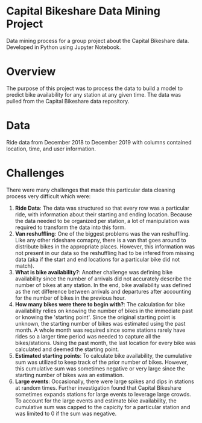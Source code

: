 # Capital Bikeshare Data Mining Project
Data mining process for a group project about the Capital Bikeshare data. Developed in Python using Jupyter Notebook.

# Overview
The purpose of this project was to process the data to build a model to predict bike availability for any station at any given time. The data was pulled from the Capital Bikeshare data repository.

# Data
Ride data from December 2018 to December 2019 with columns contained location, time, and user information.

# Challenges
There were many challenges that made this particular data cleaning process very difficult which were:
1. **Ride Data**: The data was structured so that every row was a particular ride, with information about their starting and ending location. Because the data needed to be organized per station, a lot of manipulation was required to transform the data into this form.
2. **Van reshuffling**: One of the biggest problems was the van reshuffling. Like any other rideshare comapny, there is a van that goes around to distribute bikes in the appropriate places. However, this information was not present in our data so the reshuffling had to be infered from missing data (aka if the start and end locations for a particular bike did not match).
3. **What is bike availability?**: Another challenge was defining bike availability since the number of arrivals did not accurately describe the number of bikes at any station. In the end, bike availability was defined as the net difference between arrivals and departures after accounting for the number of bikes in the previous hour.
4. **How many bikes were there to begin with?**: The calculation for bike availability relies on knowing the number of bikes in the immediate past or knowing the 'starting point'. Since the original starting point is unknown, the starting number of bikes was estimated using the past month. A whole month was required since some stations rarely have rides so a larger time period was needed to capture all the bikes/stations. Using the past month, the last location for every bike was calculated and deemed the starting point.
5. **Estimated starting points**: To calculate bike availability, the cumulative sum was utilized to keep track of the prior number of bikes. However, this cumulative sum was sometimes negative or very large since the starting number of bikes was an estimation. 
6. **Large events**: Occasionally, there were large spikes and dips in stations at random times. Further investigation found that Capital Bikeshare sometimes expands stations for large events to leverage large crowds. To account for the large events and estimate bike availability, the cumulative sum was capped to the capicity for a particular station and was limited to 0 if the sum was negative.
